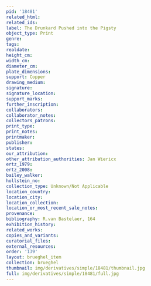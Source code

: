 ```yaml
---
pid: '18481'
related_html: 
related_ids: 
label: The Drunkard Pushed into the Pigsty
object_type: Print
genre: 
tags: 
realdate: 
height_cm: 
width_cm: 
diameter_cm: 
plate_dimensions: 
support: Copper
drawing_medium: 
signature: 
signature_location: 
support_marks: 
further_inscription: 
collaborators: 
collaborator_notes: 
collectors_patrons: 
print_type: 
print_notes: 
printmaker: 
publisher: 
states: 
our_attribution: 
other_attribution_authorities: Jan Wiericx
ertz_1979: 
ertz_2008: 
bailey_walker: 
hollstein_no: 
collection_type: Unknown/Not Applicable
location_country: 
location_city: 
location_collection: 
location_or_most_recent_sale_notes: 
provenance: 
bibliography: R.van Bastelaer, 164
exhibition_history: 
related_works: 
copies_and_variants: 
curatorial_files: 
external_resources: 
order: '139'
layout: brueghel_item
collection: brueghel
thumbnail: img/derivatives/simple/18481/thumbnail.jpg
full: img/derivatives/simple/18481/full.jpg
---
```

